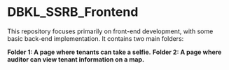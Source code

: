 # DBKL_SSRB_Frontend

This repository focuses primarily on front-end development, with some basic back-end implementation. It contains two main folders:

**Folder 1: A page where tenants can take a selfie.**
**Folder 2: A page where auditor can view tenant information on a map.**
